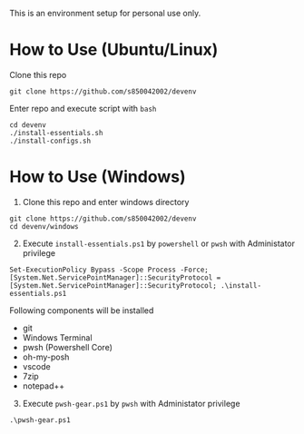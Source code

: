 This is an environment
setup for personal use only.

# **How to Use (Ubuntu/Linux)**
Clone this repo

```
git clone https://github.com/s850042002/devenv
```

Enter repo and execute script with `bash`
```
cd devenv
./install-essentials.sh
./install-configs.sh
```

# **How to Use (Windows)**
1. Clone this repo and enter windows directory
```
git clone https://github.com/s850042002/devenv
cd devenv/windows
```

2. Execute `install-essentials.ps1` by `powershell` or `pwsh` with Administator privilege
```
Set-ExecutionPolicy Bypass -Scope Process -Force; [System.Net.ServicePointManager]::SecurityProtocol = [System.Net.ServicePointManager]::SecurityProtocol; .\install-essentials.ps1
```
Following components will be installed
- git
- Windows Terminal
- pwsh (Powershell Core)
- oh-my-posh
- vscode
- 7zip
- notepad++

3. Execute `pwsh-gear.ps1` by `pwsh` with Administator privilege
```
.\pwsh-gear.ps1
```
